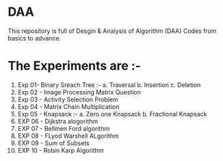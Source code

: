# DAA

This repository is full of Desgin & Analysis of Algorithm (DAA) Codes from basics to advance.
# The Experiments are :-
1. Exp 01- Binary Sreach Tree :-
           a. Traversal
           b. Insertion
           c. Deletion
2. Exp 02 - Image Processing Matrix Question 
3. Exp 03 - Activity Selection Problem
4. Exp 04 - Matrix Chain Multiplication
5. Exp 05 - Knapsack :-
           a. Zero one Knapsack
           b. Fractional Knapsack
6. EXP 06 - Dijkstra alogorithm
7. EXP 07 - Bellmen Ford algorithm
8. EXP 08 - FLyod Warshell ALgorithm
9. EXP 09 - Sum of Subsets
10. EXP 10 - Robin Karp Algorithm
   

